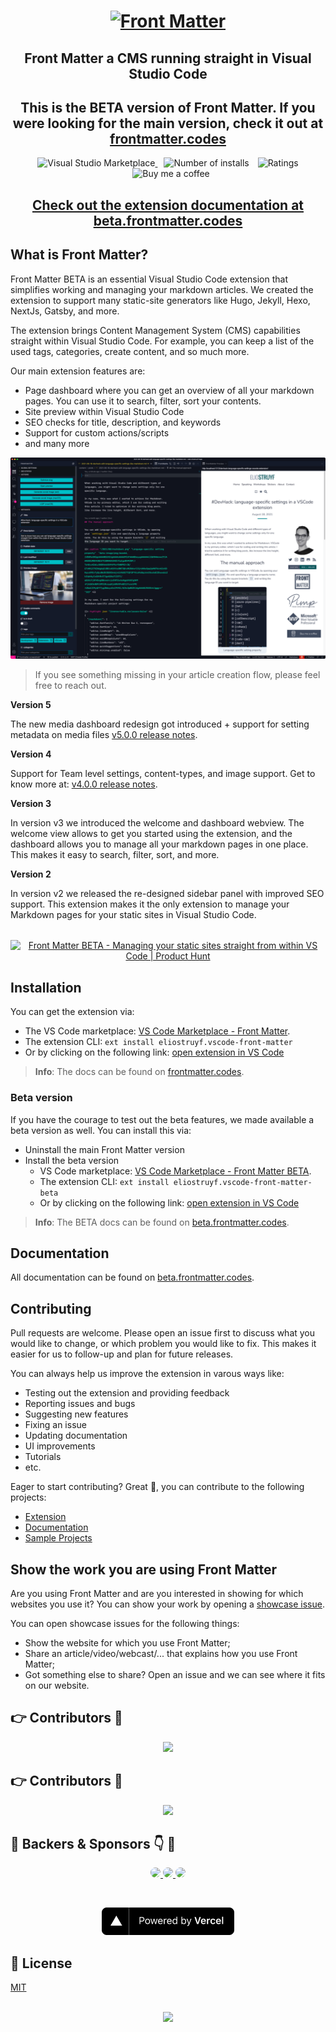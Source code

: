 <h1 align="center">
  <a href="https://frontmatter.codes">
    <img alt="Front Matter" src="https://frontmatter.codes/assets/frontmatter-social.png">
  </a>
</h1>

<h2 align="center">Front Matter a CMS running straight in Visual Studio Code</h2>

<h2 align="center">This is the BETA version of Front Matter. If you were looking for the main version, check it out at <a href="https://frontmatter.codes">frontmatter.codes</a></h2>

<p align="center">
  <a href="https://marketplace.visualstudio.com/items?itemName=eliostruyf.vscode-front-matter" title="Check it out on the Visual Studio Marketplace">
    <img src="https://vsmarketplacebadge.apphb.com/version/eliostruyf.vscode-front-matter.svg" alt="Visual Studio Marketplace" style="display: inline-block" />
  </a>

  <img src="https://vsmarketplacebadge.apphb.com/installs/eliostruyf.vscode-front-matter.svg" alt="Number of installs"  style="display: inline-block;margin-left:10px" />
  
  <img src="https://vsmarketplacebadge.apphb.com/rating/eliostruyf.vscode-front-matter.svg" alt="Ratings" style="display: inline-block;margin-left:10px" />

  <a href="https://www.buymeacoffee.com/zMeFRy9" title="Buy me a coffee" style="margin-left:10px">
    <img src="https://img.shields.io/badge/Buy%20me%20a%20coffee-€%203-blue?logo=buy-me-a-coffee&style=flat" alt="Buy me a coffee" style="display: inline-block" />
  </a>
</p>

<h2 align="center">
  <a href="https://beta.frontmatter.codes" title="Documentation @ beta.frontmatter.codes">
    Check out the extension documentation at beta.frontmatter.codes
  </a>
</h2>

## What is Front Matter?

Front Matter BETA is an essential Visual Studio Code extension that simplifies working and managing your markdown articles. We created the extension to support many static-site generators like Hugo, Jekyll, Hexo, NextJs, Gatsby, and more. 

The extension brings Content Management System (CMS) capabilities straight within Visual Studio Code. For example, you can keep a list of the used tags, categories, create content, and so much more.

Our main extension features are:

- Page dashboard where you can get an overview of all your markdown pages. You can use it to search, filter, sort your contents.
- Site preview within Visual Studio Code
- SEO checks for title, description, and keywords
- Support for custom actions/scripts
- and many more

<p align="center">
  <img src="./assets/v4.0.0/preview.png" alt="Site preview" style="display: inline-block" />
</p>

> If you see something missing in your article creation flow, please feel free to reach out.

**Version 5**

The new media dashboard redesign got introduced + support for setting metadata on media files [v5.0.0 release notes](https://frontmatter.codes/updates/v5.0.0).

**Version 4**

Support for Team level settings, content-types, and image support. Get to know more at: [v4.0.0 release notes](https://frontmatter.codes/updates/v4_0_0).

**Version 3**

In version v3 we introduced the welcome and dashboard webview. The welcome view allows to get you started using the extension, and the dashboard allows you to manage all your markdown pages in one place. This makes it easy to search, filter, sort, and more.

**Version 2**

In version v2 we released the re-designed sidebar panel with improved SEO support. This extension makes it the only extension to manage your Markdown pages for your static sites in Visual Studio Code.

<p align="center" style="margin-top: 2rem;">
  <a href="https://www.producthunt.com/posts/front-matter?utm_source=badge-featured&utm_medium=badge&utm_souce=badge-front-matter" target="_blank">
    <img src="https://api.producthunt.com/widgets/embed-image/v1/featured.png?post_id=309033&theme=dark" alt="Front Matter BETA - Managing your static sites straight from within VS Code | Product Hunt" style="width: 250px; height: 40px;" />
  </a>
</p>

## Installation

You can get the extension via:

- The VS Code marketplace: [VS Code Marketplace - Front Matter](https://marketplace.visualstudio.com/items?itemName=eliostruyf.vscode-front-matter).
- The extension CLI: `ext install eliostruyf.vscode-front-matter`
- Or by clicking on the following link: <a href="" title="open extension in VS Code" data-vscode="vscode:extension/eliostruyf.vscode-front-matter">open extension in VS Code</a>

> **Info**: The docs can be found on [frontmatter.codes](https://frontmatter.codes).

### Beta version

If you have the courage to test out the beta features, we made available a beta version as well. You can install this via:

- Uninstall the main Front Matter version
- Install the beta version 
  - VS Code marketplace: [VS Code Marketplace - Front Matter BETA](https://marketplace.visualstudio.com/items?itemName=eliostruyf.vscode-front-matter-beta).
  - The extension CLI: `ext install eliostruyf.vscode-front-matter-beta`
  - Or by clicking on the following link: <a href="" title="open extension in VS Code" data-vscode="vscode:extension/eliostruyf.vscode-front-matter-beta">open extension in VS Code</a>

> **Info**: The BETA docs can be found on [beta.frontmatter.codes](https://beta.frontmatter.codes).

## Documentation

All documentation can be found on [beta.frontmatter.codes](https://beta.frontmatter.codes).

## Contributing

Pull requests are welcome. Please open an issue first to discuss what you would like to change, or which problem you would like to fix. This makes it easier for us to follow-up and plan for future releases.

You can always help us improve the extension in varous ways like:

- Testing out the extension and providing feedback
- Reporting issues and bugs
- Suggesting new features
- Fixing an issue
- Updating documentation
- UI improvements
- Tutorials
- etc.

Eager to start contributing? Great 🤩, you can contribute to the following projects:

- [Extension](https://github.com/estruyf/vscode-front-matter)
- [Documentation](https://github.com/FrontMatter/web-documentation-nextjs)
- [Sample Projects](https://github.com/FrontMatter/project-samples)

## Show the work you are using Front Matter

Are you using Front Matter and are you interested in showing for which websites you use it? You can show your work by opening a [showcase issue](https://github.com/estruyf/vscode-front-matter/issues/new?assignees=&labels=&template=showcase.md&title=Showcase%3A+).

You can open showcase issues for the following things:

- Show the website for which you use Front Matter;
- Share an article/video/webcast/... that explains how you use Front Matter;
- Got something else to share? Open an issue and we can see where it fits on our website.

## 👉 Contributors 🤘

<p align="center">
  <a href="https://github.com/estruyf/vscode-front-matter/graphs/contributors">
    <img src="https://contrib.rocks/image?repo=estruyf/vscode-front-matter" />
  </a>
</p>

## 👉 Contributors 🤘

<p align="center">
  <a href="https://github.com/estruyf/vscode-front-matter/graphs/contributors">
    <img src="https://contrib.rocks/image?repo=estruyf/vscode-front-matter" />
  </a>
</p>

## 🖤 Backers & Sponsors 👇 🤘

<p align="center">
  <a href="https://github.com/timschps" title="Tim Schaeps">
    <img height="64px" style="border-radius:50%" src="https://avatars.githubusercontent.com/u/13098307" />
  </a>
  <a href="https://github.com/zivbk1" title="Bryan Klein">
    <img height="64px" style="border-radius:50%" src="https://avatars.githubusercontent.com/u/6154767" />
  </a>
  <a href="https://github.com/flikteoh" title="FlikTeoh">
    <img height="64px" style="border-radius:50%" src="https://avatars.githubusercontent.com/u/1472065" />
  </a>
</p>

<br />

<p align="center">
  <a href="https://vercel.com/?utm_source=vscode-frontmatter&utm_campaign=oss">
    <img src="assets/sponsors/powered-by-vercel.png" />
   </a>
</p>

## 🔑 License

[MIT](./LICENSE)
<br />
<br />

<p align="center">
  <a href="https://visitorbadge.io">
      <img src="https://estruyf-github.azurewebsites.net/api/VisitorHit?user=estruyf&repo=vscode-front-matter&countColor=%23F05450&labelColor=%230E131F" height="25px" />
   </a>
</p>